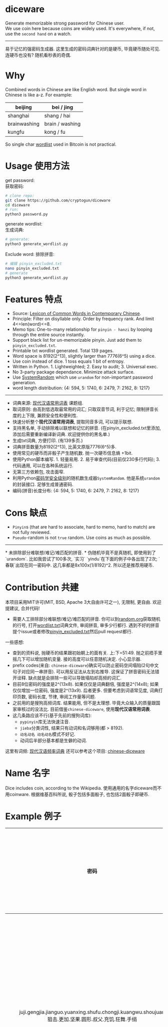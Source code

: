 # diceware
Generate memorizable strong password for Chinese user.   
We use coin here because coins are widely used. It's everywhere, if not, use the `second hand` on a watch.   
<hr>
易于记忆的强密码生成器.   
这里生成的密码词典针对的是硬币, 毕竟硬币随处可见. 连硬币也没有? 随机看秒表的奇偶.   

# Why
Combined words in Chinese are like English word. But single word in Chinese is like a-z. For example:  

|beijing|bei / jing|
|---|---|
|shanghai|shang / hai|
|brainwashing|brain / washing|
|kungfu|kong / fu|

So single char [wordlist](https://github.com/bitcoin/bips/blob/master/bip-0039/chinese_simplified.txt) used in Bitcoin is not practical.   

# Usage 使用方法
get password:  
获取密码:
```bash
# clone repo:
git clone https://github.com/cryptogun/diceware
cd diceware
# run:
python3 password.py
```
generate wordlist:  
生成词典:
```bash
# generate:
python3 generate_wordlist.py
```

Exclude word:
排除拼音:
```bash
# 编辑 pinyin_excluded.txt
nano pinyin_excluded.txt
# generate
python3 generate_wordlist.py

```


# Features 特点
* Source: [Lexicon of Common Words in Contemporary Chinese](https://gist.github.com/indiejoseph/eae09c673460aa0b56db).
* Principle: Filter on disyllable only. Order by frequency rank. And limit 4<=len(word)<=8.
* Memo tips: One-to-many relationship for `pinyin - hanzi` by looping through the entire source instantly.
* Support black list for un-memorizable pinyin. Just add them to `pinyin_excluded.txt`.
* Printable txt wordlist generated. Total 139 pages.
* Word space is 8192(2^13), slightly larger than 7776(6^5) using a dice.
* Use coin instead of dice. 1 toss equals 1 bit of entropy.
* Written in Python. 1. Lightweighted; 2. Easy to audit; 3. Universal exec.
* No 3-party package dependance. Minimize attack surface.
* Use [SystemRandom](https://stackoverflow.com/questions/20936993/how-can-i-create-a-random-number-that-is-cryptographically-secure-in-python) which use `urandom` for non-important password generation.
* word length distribution: {4: 594, 5: 1740, 6: 2479, 7: 2162, 8: 1217}
<hr>

- 词典来源: [现代汉语常用词表](https://gist.github.com/indiejoseph/eae09c673460aa0b56db) 课题组.
- 取词原则: 由高到低选取最常用的词汇; 只取双音节词, 利于记忆; 限制拼音长度的上下限, 兼顾安全性和便利性.
- 快速分析整个**现代汉语常用词表**, 提取同音多词, 可以提示联想.
- 支持黑名单, 手动排除难以联想和记忆的拼音. (在pinyin_excluded.txt里添加, 添加后需要重新编译新词典. 欢迎提供你的黑名单.)
- 生成txt词典, 方便打印. (有139多页.)
- 词典拼音数量为8192(2^13), 比英文原版7776(6^5)多.
- 使用常见的硬币而非骰子产生随机数. 抛一次硬币信息熵 +1bit.
- 使用Python脚本编写. 1. 轻量易用. 2. 易于审查代码(目前仅230多行代码); 3. 代码通用, 可以在各种系统运行.
- 无第三方依赖包, 攻击面窄.
- 利用Python[密码学安全级别](https://stackoverflow.com/questions/20936993/how-can-i-create-a-random-number-that-is-cryptographically-secure-in-python)的随机数生成器`SystemRandom`. 他是系统`urandom`的封装接口. 足够生成普通密码.  
- 编码(拼音)长度分布: {4: 594, 5: 1740, 6: 2479, 7: 2162, 8: 1217}

# Cons 缺点
- `Pinyin`s (that are hard to associate, hard to memo, hard to match) are not fully reviewed.
- `Pseudo`-random is not `true` random. Use coins as much as possible.
<hr>
* 未排除部分难联想/难记/难匹配的拼音.
* 伪随机毕竟不是真随机, 即使用到了`urandom`. 比如我尝试了100多次, `实习` `yindu`在下面的例子中各出现了2次; `春联`出现在同一密码中. 这几率都是8x100x(1/8192)^2. 所以还是推荐用硬币.

# Contribution 共建
本项目采用MIT许可(MIT, BSD, Apache 3大自由许可之一), 无限制, 更自由. 欢迎提建议, 合并代码!

- 需要人工排除部分难联想/难记/难匹配的拼音. 你可以到[random.org](https://www.random.org/integers/?num=1&min=1&max=8192&col=1&base=10&format=plain&rnd=new)获取随机的行号, 打开[wordlist.txt](https://github.com/cryptogun/diceware/blob/master/wordlist.txt)词典文件, 审阅拼音, 审多少行都行. 遇到不好的拼音提个issue或者修改[pinyin_excluded.txt](https://github.com/cryptogun/diceware/blob/master/pinyin_excluded.txt)然后pull request都行.

一些感想:

* 查到的资料说, 抛硬币的结果跟初始朝上的面有关. 上:下=51:49. 抛之前捂手里摇几下可以增加随机变量. 接的高度可以任意随机决定. 小心显示器.
* prefix codes(来自: `chinese-diceware`)确实可以防止密码空间塌陷(2句中文句子对应同一串拼音). 可以用反证法从左到右推导. 这保证了拼音密码无法错开诠释. 缺点就是会排除一些可以导致塌陷却高频的词汇.
* 目前8位密码的强度是2^(13x8). 如果仅仅是词典翻倍, 强度是2^(14x8); 如果仅仅增加一位密码, 强度是2^(13x9). 后者更多. 但要考虑到词语常见度, 词典打印页数, 密码长度, 节律, 审阅工作量等问题.
* 之前用的是搜狗高频词库. 结果能用, 但不是太理想. 毕竟大众输入的质量跟国家审核过的没法比. 目前借鉴`chinese-diceware`, 使用**现代汉语常用词表**.
* 这几条路应该不行(基于先前的搜狗词库):
    - `pypinyin`库无法快速注音.
    - `jieba`分类词性, 结果只有动词和名词够用(都 > 8192).
    - `动名动名 动名动名`模式不好记.
    - 动词后半部分基本都是生僻的动词.

这里有词频: [现代汉语频率词典](http://www.unicode.org/reports/tr38/#kHanyuPinlu)
还可以参考这个项目: [chinese-diceware](https://github.com/cfbao/chinese-diceware)

# Name 名字
Dice includes coin, according to the Wikipedia.
使用通用的名字diceware而不用coinware. 根据维基百科所说, 骰子包括多面骰子, 也包括2面骰子即硬币. 

# Example 例子
|密码|联想 越具体/奇异/逼真越好|
|:-:|:-|
|juji.gengjia.jianguo.yuanxing.shufu.chongji.kuangwu.shoujuan<br>狙击.更加.坚果.圆形.叔父.充饥.狂舞.手绢|狙击远处的一颗圆形的坚果, 越狙越坚硬. 叔父为了充饥, 狂舞手绢.|
|xiantiao.lianmang.jieli.jiyu.wannian.paizi.bucuo.kaifang<br>线条.连忙.接力.急于.晚年.牌子.不错.开放|拿起线条连忙赶去接力, 太急于求成了. 小平晚年看见资本主义的牌子不错, 决定改革开放.|
|tengfei.wugu.weichi.daxiao.rongxing.jingdi.wanxiang.tuichi<br>腾飞.五谷.维持.大小.荣幸.劲敌.万象.推迟|腾飞的五谷居然能够维持大小! 很荣幸能遇到劲敌, 他居然把一万头大象都给推迟了.|
|daode.yinmu.xiama.tuzai.neihang.shixing.touchan.shoujie<br>道德.银幕.下马.屠宰.内行.施行.投产.首届|道德只有在银幕上才能见到. 他一下马就屠宰狗肉. 内行人施行并投产, 那是首届, 头一遭.|
|zhuyi.beihou.shumian.weiyue.teyao.yishan.yinyong.fangfu<br>主意.背后.书面.违约.特要.衣衫.饮用.防腐|出的什么馊主意, 居然叫我背后书面违约. 死之前还不忘特别要一件上衣衫, 还要饮用防腐剂!|
|gushi.tanlun.rongren.suoyou.huanghai.fenbu.dongdang.shenyin<br>股市.谈论.容忍.所有.黄海.分布.动荡.呻吟|想要参与股市谈论, 就得容忍所有的意见. 小鬼子查探黄海的分布情况, 动荡的年代到处都是痛苦的呻吟.|
|zijue.haoshi.chaoe.yindu.huijian.zuijiao.chaoqi.neibu<br>自决.好事.超额.引渡.回见.嘴角.潮气.内部|民族自决是好事, 你看美国都超额引渡非法移民了. 回头看看那些难民, 嘴角的潮气都从内部渗出来了.|
|qiaoran.tiaopi.pojiu.beibu.qili.ruhe.yinshui.renli<br>悄然.调皮.破旧.背部.气力.如何.引水.人力|悄悄然, 调皮的你把我的椅子换了个破旧的背部. 气力如何? 西部凿壁引水需要人力.|
|dayu.zhanshu.shengzi.zengjia.chazui.mingri.daixie.shouling<br>大雨.战书.生字.增加.插嘴.明日.代谢.守灵|战场上的大雨, 淋湿和模糊了战书, 生字增加了. 花朵插嘴, 明日就代谢了, 像黛玉那样守灵.|
|zhengzhi.guanqu.huoguang.qiangdu.zhuce.zhuanke.yuwen.fenyong<br>正值.灌渠.火光.强度.注册.专科.语文.粪泳|正值雨水灌渠的时节, 日夜赶工, 火光强度却远远不够.  一个注册专科护士却想教语文? 先到粪池里游泳一圈.|
|pendi.pixie.yuanxing.weizhu.zangzu.tianxian.shixi.renshi<br>盆地.皮鞋.圆形.为主.藏族.天仙.实习.人世|盆地就像皮鞋, 以圆形为主. 藏族都是天仙呐, 到人世间实习来了, 怪不得住那么高.|
|genzhe.shangu.benyi.shousuo.shuilv.weifan.yecai.guoqing<br>跟着.山姑.本意.售锁.税率.违反.野菜.国庆|跟着山姑本意是想售锁, 没想到违反了税率, 这个国庆只能吃野菜充饥了. 都反了啊.|
|guina.haosheng.zuihou.bochang.chahuo.junheng.zhenqing.shenyi<br>鬼拿.耗声.最后.波长.查获.均衡.真情.深意|鬼拿耗子的声音, 那是最后的波长. 今天查获的茶货比较均衡, 有真情, 有深意.|
|haian.weirao.tongche.fuxi.yishu.fangkong.bianji.dayi<br>海岸.胃要.通车.复习.医书.防空.变机.打蚁|海岸线像个胃一样, 要通车了. 有位帅哥在车上复习医书. 海上要防空啊, 所以火车就变成了飞机, 把地上的一只蚂蚁打死了.|
|fankang.xiangdai.shenzhou.shixi.mingri.menkan.tuidong.xuedi<br>反抗.想待.神州.实习.明日.门槛.推动.雪地|非法移民遇到恶人不敢反抗, 因为想待在神州大地上实习. 雪太大了, 明日要把门槛拆了才能推动雪地.|
|chouti.shouduan.guandao.pojie.liannian.danshui.songxie.yindu<br>抽屉.手断.管道.破解.连年.淡水.松懈.印度|抽屉把手指给夹断了, 骨头露了出来. 喜马拉雅山上的管道经过破解, 连年都有淡水, 一旦松懈下来, 让印度给污染了.|
|chibang.weixin.mifeng.jiaohuo.diaoke.pingyong.peiyu.liushui<br>翅膀.微信.蜜蜂.交货.雕刻.平庸.培育.流水|翅膀上都印着微信二维码的蜜蜂过来交货了, 为了卖蜂蜜真实不遗余力. 这雕刻太平庸了, 你们学校都是培育流水线的吧?|
|huangyan.shangyou.diaodong.lvzhou.daoqi.benneng.mangmu.pinqiong<br>晃眼.上游.调动.绿洲.到期.本能.盲目.贫穷|敌人的飞机晃眼, 敌人的舰艇在上游, 我军调动一大批军队就像绿洲. 兵役到期, 由于人的本能, 盲目择业, 贫穷潦倒.|
|yishen.zaoyu.yujian.keben.dedao.hanyou.shengdi.siyi<br>蚁神.早语.遇见.课本.得道.汉游.胜地.司仪|蚁神很早就会说话了, 又遇见了语文课本. 得道之后来到汉地旅游,  居然在某胜地某了个主持仪式的职位.|
|jinqi.huaduo.shanye.daomei.minzhong.dahui.dengzi.ziji<br>近期.花朵.山野.倒霉.民众.大会.凳子.自己|近期, 花朵开满山野,  却被采花贼偷走了. 倒霉的民众开大会讨论, 凳子却要自己搬.|
|ningyuan.zonglan.muke.haozhao.lishun.caifa.xinpian.ganma<br>宁愿.粽蓝.木刻.好找.理顺.采伐.芯片.干嘛|屈原宁愿纵身蓝色的江底. 有人在船沿的木头上刻下标记, 靠岸后更好找. 把木头理顺后更好采伐, 要那么现代化的芯片自动化干嘛.|
|xiaoxiao.jianmo.ezhan.touhao.wucha.qiuhe.rongzhu.kuangjia<br>小小.缄默.恶战.头号.误差.求和.熔铸.框架|小小缄默了, 恶战需要在头上绑上号码. 由于枪械有误差, 只能求和了. 愤怒之下把他们都熔铸成了框架. 杀千刀的兵工厂!|
|zhanche.fenshao.cheli.yongren.jianxun.baodao.neizang.zisheng<br>战车.焚烧.撤离.佣人.简讯.报道.内脏.滋生|坦克战车被焚烧, 车里的佣人被活活烧死了. 按照简讯的报道, 他们内脏都滋生出来了.|
|tuichi.anjian.zaibian.weixie.sengren.qingshi.xingbing.zuse<br>推迟.安检.栽便.威胁.僧人.情史.性病.阻塞|你必须推迟安检, 否则我在包里中便威胁. 僧人也是有情史的, 因为染上了性病, 这条路被阻塞了, 不方便.|
|buliao.yansu.neige.yinci.mucao.xiexie.xiaofang.shimin<br>布料.严肃.内阁.因此.牧草.谢谢.消防.市民|因为布料起火事故, 需要严肃整顿内阁. 因此, 牧草们希望谢谢消防中队里的市民.|
|quanti.xiazi.yugan.bingqi.lengzhan.diya.yinjiu.canshu<br>全体.虾子.预感.冰期.冷战.低压.饮酒.惨输|全体虾子预感到冰期的到来. 冷战之下没有低压只有高压, 饮酒误事惨输.|
|jianfei.jixing.daxiao.ezhi.bobo.diguo.dingqi.loumian<br>减肥.畸形.大小.饿脂.饽饽.帝国.定期.露面|减肥减到畸形, 上大下小, 还说是饿脂. 饽饽帝国的伯伯还定期带着饽饽露面, 口水都三千尺了.|
